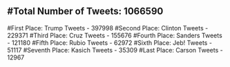 #Total Number of Tweets: 1066590 
---
#First Place: Trump Tweets - 397998
#Second Place: Clinton Tweets - 229371
#Third Place: Cruz Tweets - 155676
#Fourth Place: Sanders Tweets - 121180
#Fifth Place: Rubio Tweets - 62972
#Sixth Place: Jeb! Tweets - 51117
#Seventh Place: Kasich Tweets - 35309
#Last Place: Carson Tweets - 12967
